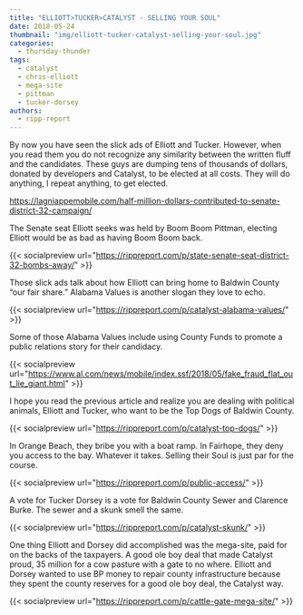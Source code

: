 ```yaml
---
title: "ELLIOTT>TUCKER>CATALYST - SELLING YOUR SOUL"
date: 2018-05-24
thumbnail: "img/elliott-tucker-catalyst-selling-your-soul.jpg"
categories: 
  - thursday-thunder
tags: 
  - catalyst
  - chris-elliott
  - mega-site
  - pittman
  - tucker-dorsey
authors: 
  - ripp-report
---
```


By now you have seen the slick ads of Elliott and Tucker. However, when you read them you do not recognize any similarity between the written fluff and the candidates. These guys are dumping tens of thousands of dollars, donated by developers and Catalyst, to be elected at all costs. They will do anything, I repeat anything, to get elected.

https://lagniappemobile.com/half-million-dollars-contributed-to-senate-district-32-campaign/

The Senate seat Elliott seeks was held by Boom Boom Pittman, electing Elliott would be as bad as having Boom Boom back.

{{< socialpreview url="https://rippreport.com/p/state-senate-seat-district-32-bombs-away/" >}}

Those slick ads talk about how Elliott can bring home to Baldwin County “our fair share.” Alabama Values is another slogan they love to echo.

{{< socialpreview url="https://rippreport.com/p/catalyst-alabama-values/" >}}

Some of those Alabama Values include using County Funds to promote a public relations story for their candidacy.

{{< socialpreview url="https://www.al.com/news/mobile/index.ssf/2018/05/fake_fraud_flat_out_lie_giant.html" >}}

I hope you read the previous article and realize you are dealing with political animals, Elliott and Tucker, who want to be the Top Dogs of Baldwin County.

{{< socialpreview url="https://rippreport.com/p/catalyst-top-dogs/" >}}

In Orange Beach, they bribe you with a boat ramp. In Fairhope, they deny you access to the bay. Whatever it takes. Selling their Soul is just par for the course.

{{< socialpreview url="https://rippreport.com/p/public-access/" >}}

A vote for Tucker Dorsey is a vote for Baldwin County Sewer and Clarence Burke. The sewer and a skunk smell the same.

{{< socialpreview url="https://rippreport.com/p/catalyst-skunk/" >}}

One thing Elliott and Dorsey did accomplished was the mega-site, paid for on the backs of the taxpayers. A good ole boy deal that made Catalyst proud, 35 million for a cow pasture with a gate to no where. Elliott and Dorsey wanted to use BP money to repair county infrastructure because they spent the county reserves for a good ole boy deal, the Catalyst way.

{{< socialpreview url="https://rippreport.com/p/cattle-gate-mega-site/" >}}
